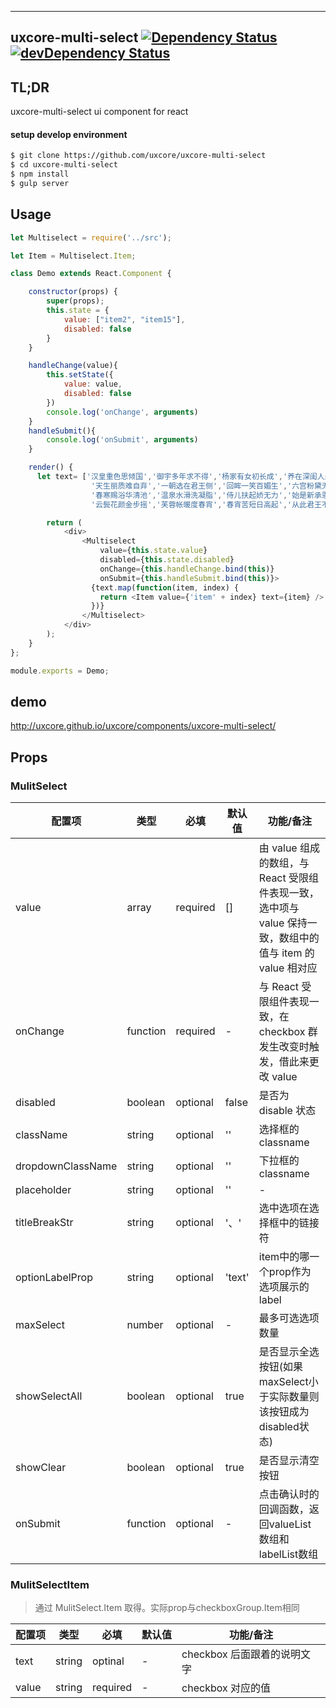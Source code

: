 ---

## uxcore-multi-select [![Dependency Status](http://img.shields.io/david/uxcore/uxcore-multi-select.svg?style=flat-square)](https://david-dm.org/uxcore/uxcore-multi-select) [![devDependency Status](http://img.shields.io/david/dev/uxcore/uxcore-multi-select.svg?style=flat-square)](https://david-dm.org/uxcore/uxcore-multi-select#info=devDependencies) 

## TL;DR

uxcore-multi-select ui component for react

#### setup develop environment

```sh
$ git clone https://github.com/uxcore/uxcore-multi-select
$ cd uxcore-multi-select
$ npm install
$ gulp server
```

## Usage

```javascript
let Multiselect = require('../src');

let Item = Multiselect.Item;

class Demo extends React.Component {

    constructor(props) {
        super(props);
        this.state = {
            value: ["item2", "item15"],
            disabled: false
        }
    }

    handleChange(value){
        this.setState({
            value: value,
            disabled: false
        })
        console.log('onChange', arguments)
    }
    handleSubmit(){
        console.log('onSubmit', arguments)
    }

    render() {
      let text= ['汉皇重色思倾国','御宇多年求不得','杨家有女初长成','养在深闺人未识',
                  '天生丽质难自弃','一朝选在君王侧','回眸一笑百媚生','六宫粉黛无颜色',
                  '春寒赐浴华清池','温泉水滑洗凝脂','侍儿扶起娇无力','始是新承恩泽时',
                  '云鬓花颜金步摇','芙蓉帐暖度春宵','春宵苦短日高起','从此君王不早朝'];

        return (
            <div>
                <Multiselect
                    value={this.state.value}
                    disabled={this.state.disabled}
                    onChange={this.handleChange.bind(this)}
                    onSubmit={this.handleSubmit.bind(this)}>
                  {text.map(function(item, index) {
                    return <Item value={'item' + index} text={item} />
                  })}
                </Multiselect>
            </div>
        );
    }
};

module.exports = Demo;

```

## demo
http://uxcore.github.io/uxcore/components/uxcore-multi-select/

## Props

### MulitSelect

| 配置项 | 类型 | 必填 | 默认值 | 功能/备注 |
|---|---|---|---|---|
|value|array|required|[]|由 value 组成的数组，与 React 受限组件表现一致，选中项与 value 保持一致，数组中的值与 item 的 value 相对应|
|onChange|function|required|-|与 React 受限组件表现一致，在 checkbox 群发生改变时触发，借此来更改 value|
|disabled|boolean|optional|false|是否为 disable 状态|
|className|string|optional|''|选择框的classname|
|dropdownClassName|string|optional|''|下拉框的classname|
|placeholder|string|optional|''|-|
|titleBreakStr|string|optional|'、'|选中选项在选择框中的链接符|
|optionLabelProp|string|optional|'text'|item中的哪一个prop作为选项展示的label|
|maxSelect|number|optional|-|最多可选选项数量|
|showSelectAll|boolean|optional|true|是否显示全选按钮(如果maxSelect小于实际数量则该按钮成为disabled状态)|
|showClear|boolean|optional|true|是否显示清空按钮|
|onSubmit|function|optional|-|点击确认时的回调函数，返回valueList数组和labelList数组|
### MulitSelectItem

> 通过 MulitSelect.Item 取得。实际prop与checkboxGroup.Item相同

| 配置项 | 类型 | 必填 | 默认值 | 功能/备注 |
|---|---|---|---|---|
|text|string|optinal|-|checkbox 后面跟着的说明文字|
|value|string|required|-|checkbox 对应的值|


